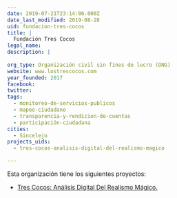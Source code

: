 ```yaml
---
date: 2019-07-21T23:14:06.000Z
date_last_modified: 2019-08-28
uid: fundacion-tres-cocos
title: |
  Fundación Tres Cocos
legal_name: 
description: |
  
org_type: Organización civil sin fines de lucro (ONG)
website: www.lostrescocos.com
year_founded: 2017
facebook: 
twitter: 
tags:
  - monitoreo-de-servicios-publicos
  - mapeo-ciudadano
  - transparencia-y-rendicion-de-cuentas
  - participación-ciudadana
cities: 
  - Sincelejo
projects_uids:
  - tres-cocos-analisis-digital-del-realismo-magico

---
```


Esta organización tiene los siguientes proyectos:

- [Tres Cocos: Análisis Digital Del Realismo Mágico.](/proyectos/tres-cocos-analisis-digital-del-realismo-magico)
